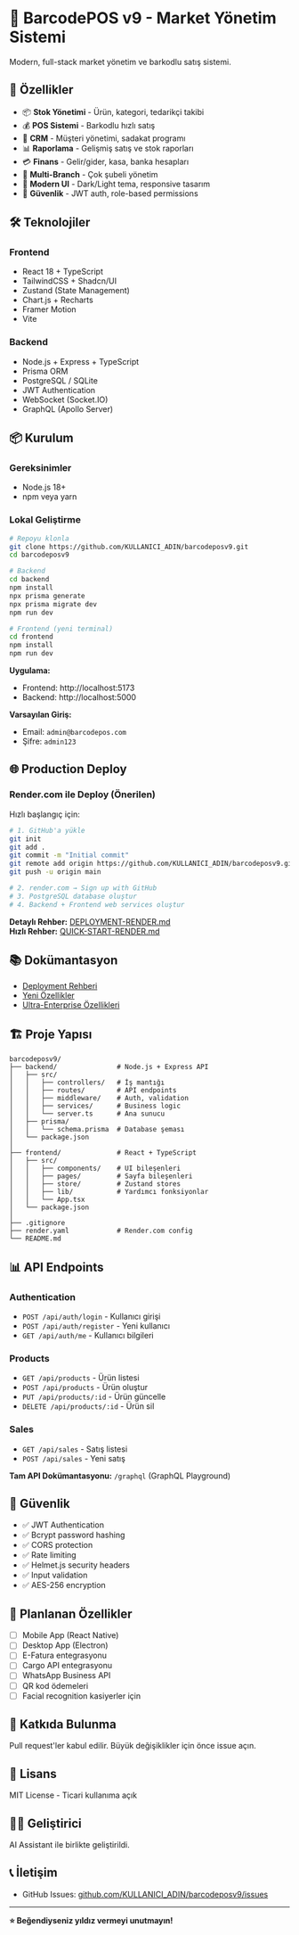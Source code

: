 # 🛒 BarcodePOS v9 - Market Yönetim Sistemi

Modern, full-stack market yönetim ve barkodlu satış sistemi.

## 🚀 Özellikler

- 📦 **Stok Yönetimi** - Ürün, kategori, tedarikçi takibi
- 💰 **POS Sistemi** - Barkodlu hızlı satış
- 👥 **CRM** - Müşteri yönetimi, sadakat programı
- 📊 **Raporlama** - Gelişmiş satış ve stok raporları
- 💳 **Finans** - Gelir/gider, kasa, banka hesapları
- 🏢 **Multi-Branch** - Çok şubeli yönetim
- 🎨 **Modern UI** - Dark/Light tema, responsive tasarım
- 🔐 **Güvenlik** - JWT auth, role-based permissions

## 🛠️ Teknolojiler

### Frontend
- React 18 + TypeScript
- TailwindCSS + Shadcn/UI
- Zustand (State Management)
- Chart.js + Recharts
- Framer Motion
- Vite

### Backend
- Node.js + Express + TypeScript
- Prisma ORM
- PostgreSQL / SQLite
- JWT Authentication
- WebSocket (Socket.IO)
- GraphQL (Apollo Server)

## 📦 Kurulum

### Gereksinimler
- Node.js 18+
- npm veya yarn

### Lokal Geliştirme

```bash
# Repoyu klonla
git clone https://github.com/KULLANICI_ADIN/barcodeposv9.git
cd barcodeposv9

# Backend
cd backend
npm install
npx prisma generate
npx prisma migrate dev
npm run dev

# Frontend (yeni terminal)
cd frontend
npm install
npm run dev
```

**Uygulama:**
- Frontend: http://localhost:5173
- Backend: http://localhost:5000

**Varsayılan Giriş:**
- Email: `admin@barcodepos.com`
- Şifre: `admin123`

## 🌐 Production Deploy

### Render.com ile Deploy (Önerilen)

Hızlı başlangıç için:
```bash
# 1. GitHub'a yükle
git init
git add .
git commit -m "Initial commit"
git remote add origin https://github.com/KULLANICI_ADIN/barcodeposv9.git
git push -u origin main

# 2. render.com → Sign up with GitHub
# 3. PostgreSQL database oluştur
# 4. Backend + Frontend web services oluştur
```

**Detaylı Rehber:** [DEPLOYMENT-RENDER.md](./DEPLOYMENT-RENDER.md)  
**Hızlı Rehber:** [QUICK-START-RENDER.md](./QUICK-START-RENDER.md)

## 📚 Dokümantasyon

- [Deployment Rehberi](./DEPLOYMENT-RENDER.md)
- [Yeni Özellikler](./YENI-OZELLIKLER-KULLANIM.md)
- [Ultra-Enterprise Özellikleri](./ULTRA-ENTERPRISE-SUMMARY.md)

## 🏗️ Proje Yapısı

```
barcodeposv9/
├── backend/               # Node.js + Express API
│   ├── src/
│   │   ├── controllers/   # İş mantığı
│   │   ├── routes/        # API endpoints
│   │   ├── middleware/    # Auth, validation
│   │   ├── services/      # Business logic
│   │   └── server.ts      # Ana sunucu
│   ├── prisma/
│   │   └── schema.prisma  # Database şeması
│   └── package.json
│
├── frontend/              # React + TypeScript
│   ├── src/
│   │   ├── components/    # UI bileşenleri
│   │   ├── pages/         # Sayfa bileşenleri
│   │   ├── store/         # Zustand stores
│   │   ├── lib/           # Yardımcı fonksiyonlar
│   │   └── App.tsx
│   └── package.json
│
├── .gitignore
├── render.yaml            # Render.com config
└── README.md
```

## 📊 API Endpoints

### Authentication
- `POST /api/auth/login` - Kullanıcı girişi
- `POST /api/auth/register` - Yeni kullanıcı
- `GET /api/auth/me` - Kullanıcı bilgileri

### Products
- `GET /api/products` - Ürün listesi
- `POST /api/products` - Ürün oluştur
- `PUT /api/products/:id` - Ürün güncelle
- `DELETE /api/products/:id` - Ürün sil

### Sales
- `GET /api/sales` - Satış listesi
- `POST /api/sales` - Yeni satış

**Tam API Dokümantasyonu:** `/graphql` (GraphQL Playground)

## 🔐 Güvenlik

- ✅ JWT Authentication
- ✅ Bcrypt password hashing
- ✅ CORS protection
- ✅ Rate limiting
- ✅ Helmet.js security headers
- ✅ Input validation
- ✅ AES-256 encryption

## 🎯 Planlanan Özellikler

- [ ] Mobile App (React Native)
- [ ] Desktop App (Electron)
- [ ] E-Fatura entegrasyonu
- [ ] Cargo API entegrasyonu
- [ ] WhatsApp Business API
- [ ] QR kod ödemeleri
- [ ] Facial recognition kasiyerler için

## 🤝 Katkıda Bulunma

Pull request'ler kabul edilir. Büyük değişiklikler için önce issue açın.

## 📄 Lisans

MIT License - Ticari kullanıma açık

## 👨‍💻 Geliştirici

AI Assistant ile birlikte geliştirildi.

## 📞 İletişim

- GitHub Issues: [github.com/KULLANICI_ADIN/barcodeposv9/issues](https://github.com/KULLANICI_ADIN/barcodeposv9/issues)

---

**⭐ Beğendiyseniz yıldız vermeyi unutmayın!**
